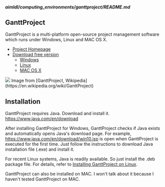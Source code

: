 ##### aimldl/computing_environments/ganttproject/README.md

## GanttProject
GanttProject is a multi-platform open-source project management software which runs under Windows, Linux and MAC OS X. 
* [Project Homepage](https://www.ganttproject.biz/)
* [Download free version](https://www.ganttproject.biz/download/free)
  * [Windows](https://www.ganttproject.biz/download/free#windows)
  * [Linux](https://www.ganttproject.biz/download/free#linux)
  * [MAC OS X](https://www.ganttproject.biz/download/free#mac)

<img src='https://upload.wikimedia.org/wikipedia/commons/8/8f/GanttProject_2.8.5.png'>
Image from [GanttProject, Wikipedia](https://en.wikipedia.org/wiki/GanttProject)

## Installation
GanttProject requires Java. Download and install it. https://www.java.com/en/download

After installing GanttProject for Windows, GanttProject checks if Java exists and automatically opens Java's download page. For example, 
https://www.java.com/en/download/win10.jsp is open when GanttProject is executed for the first time. Just follow the instructions to download Java installation file (.exe) and install it.

For recent Linux systems, Java is readily available. So just install the .deb package file. For details, refer to [Installing GanttProject on Linux](https://github.com/aimldl/computing_environments/blob/master/ganttproject/INSTALL.md).

GanttProject can also be installed on MAC. I won't talk about it because I haven't tested GanttProject on MAC.
